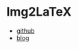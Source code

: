 # Img2LaTeX

- [github](https://github.com/OsciiArt/DeepAA)
- [blog](https://guillaumegenthial.github.io/sequence-to-sequence.html)

